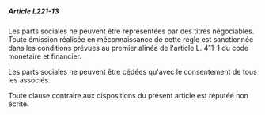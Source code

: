 ##### Article L221-13

Les parts sociales ne peuvent être représentées par des titres négociables. Toute émission réalisée en méconnaissance de cette règle est sanctionnée dans les conditions prévues au premier alinéa de l'article L. 411-1 du code monétaire et financier.

Les parts sociales ne peuvent être cédées qu'avec le consentement de tous les associés.

Toute clause contraire aux dispositions du présent article est réputée non écrite.

